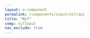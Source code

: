 ```yaml
---
layout: o-component
permalink: /components/input/nif/api
title: "Nif"
comp: nifInput
nav_exclude: true
---
```

